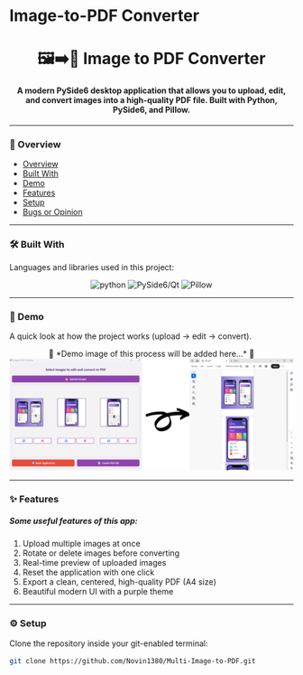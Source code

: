 # Image-to-PDF Converter
<h1 align="center">🖼️➡️📄 Image to PDF Converter</h1> 
<h4 align="center">A modern PySide6 desktop application that allows you to upload, edit, and convert images into a high-quality PDF file. Built with <strong>Python, PySide6, and Pillow</strong>.</h4>

---

### 📑 Overview
- [Overview](#-overview)
- [Built With](#-built-with)
- [Demo](#-demo)
- [Features](#-features)
- [Setup](#-setup)
- [Bugs or Opinion](#-bugs-or-opinion)

---

### 🛠 Built With
<p>Languages and libraries used in this project:</p>

<p align="center">
<img src="https://hugovk.github.io/python-logos/img/EuroPython%20Society.png" alt="python" width="70" height="70"/>
<img src="https://www.pythonguis.com/static/images/libraries/pyside6.png" alt="PySide6/Qt" width="140" height="70"/>
<img src="https://python-pillow.github.io/assets/images/pillow-logo-248x250.png" alt="Pillow" width="70" height="70"/>
</p>

---

### 🎥 Demo
A quick look at how the project works (upload → edit → convert).  
<p align="center">
🚧 *Demo image of this process will be added here...* 🚧
<img src="./assets/Demo.png" alt="Pillow"/>
</p>

---

### ✨ Features
<h5>Some useful features of this app:</h5>

1. Upload multiple images at once  
2. Rotate or delete images before converting  
3. Real-time preview of uploaded images  
4. Reset the application with one click  
5. Export a clean, centered, high-quality PDF (A4 size)  
6. Beautiful modern UI with a purple theme  

---

### ⚙️ Setup
Clone the repository inside your git-enabled terminal:
```bash
git clone https://github.com/Novin1380/Multi-Image-to-PDF.git

